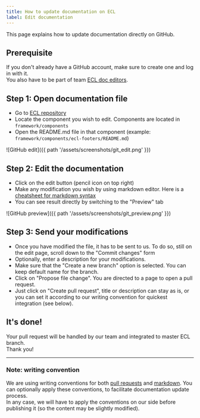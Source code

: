 ```yaml
---
title: How to update documentation on ECL
label: Edit documentation
---
```


This page explains how to update documentation directly on GitHub.

## Prerequisite

If you don't already have a GitHub account, make sure to create one and log in with it.  
You also have to be part of team [ECL doc editors](https://github.com/orgs/ec-europa/teams/ecl-doc-editors/).

## Step 1: Open documentation file

- Go to [ECL repository](https://github.com/ec-europa/europa-component-library)
- Locate the component you wish to edit. Components are located in `framework/components`
- Open the README.md file in that component (example: `framework/components/ecl-footers/README.md`)

![GitHub edit]({{ path '/assets/screenshots/git_edit.png' }})

## Step 2: Edit the documentation

- Click on the edit button (pencil icon on top right)
- Make any modification you wish by using markdown editor. Here is a [cheatsheet for markdown syntax](https://guides.github.com/features/mastering-markdown/)
- You can see result directly by switching to the "Preview" tab

![GitHub preview]({{ path '/assets/screenshots/git_preview.png' }})

## Step 3: Send your modifications

- Once you have modified the file, it has to be sent to us. To do so, still on the edit page, scroll down to the "Commit changes" form
- Optionally, enter a description for your modifications.
- Make sure that the "Create a new branch" option is selected. You can keep default name for the branch.
- Click on "Propose file change". You are directed to a page to open a pull request.
- Just click on "Create pull request", title or description can stay as is, or you can set it according to our writing convention for quickest integration (see below).

## It's done!
Your pull request will be handled by our team and integrated to master ECL branch.  
Thank you!

---

### Note: writing convention

We are using writing conventions for both [pull requests](https://ec-europa.github.io/europa-component-library/docs/conventions/git) and [markdown](https://ec-europa.github.io/europa-component-library/docs/conventions/markdown). You can optionally apply these conventions, to facilitate documentation update process.  
In any case, we will have to apply the conventions on our side before publishing it (so the content may be slightly modified).
